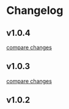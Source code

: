# Changelog


## v1.0.4

[compare changes](https://github.com/dwaring87/nuxt-image-directus/compare/v1.0.3...v1.0.4)

## v1.0.3

[compare changes](https://github.com/dwaring87/nuxt-image-directus/compare/v1.0.2...v1.0.3)

## v1.0.2

